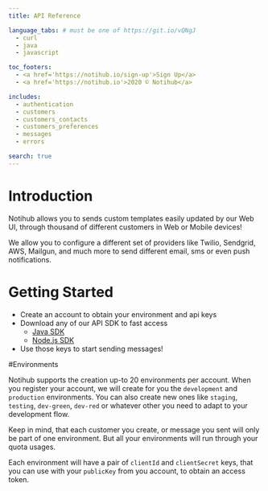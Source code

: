 ```yaml
---
title: API Reference

language_tabs: # must be one of https://git.io/vQNgJ
  - curl
  - java
  - javascript

toc_footers:
  - <a href='https://notihub.io/sign-up'>Sign Up</a>
  - <a href='https://notihub.io'>2020 © Notihub</a>

includes:
  - authentication
  - customers
  - customers_contacts
  - customers_preferences
  - messages
  - errors

search: true
---
```


# Introduction

Notihub allows you to sends custom templates easily updated by our Web UI, through thousand of different customers in Web or Mobile devices!

We allow you to configure a different set of providers like Twilio, Sendgrid, AWS, Mailgun, and much more to send different email, sms or even push notifications.

# Getting Started

* Create an account to obtain your environment and api keys 
* Download any of our API SDK to fast access
    * <a href="https://github.com/notihub-io/notihub-java-sdk" target="_blank">Java SDK</a>
    * <a href="https://github.com/notihub-io/notihub-nodejs-sdk" target="_blank">Node.js SDK</a>
* Use those keys to start sending messages! 

#Environments

Notihub supports the creation up-to 20 environments per account. When you register your account, we will create for you the `development` and `production` environments. You can also create new ones like `staging`, `testing`, `dev-green`, `dev-red` or whatever other you need to adapt to your development flow. 

Keep in mind, that each customer you create, or message you sent will only be part of one environment. But all your environments will run through your quota usages. 

Each environment will have a pair of `clientId` and `clientSecret` keys, that you can use with your `publicKey` from you account, to obtain an access token.

